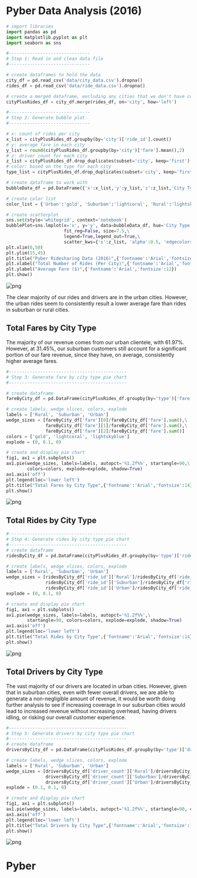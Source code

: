 
# Pyber Data Analysis (2016)


```python
# import libraries
import pandas as pd
import matplotlib.pyplot as plt
import seaborn as sns 
```


```python
#-------------------------------
# Step 1: Read in and clean data file 
#-------------------------------

# create dataframes to hold the data
city_df = pd.read_csv('data/city_data.csv').dropna()
rides_df = pd.read_csv('data/ride_data.csv').dropna()

# create a merged dataframe, excluding any cities that we don't have complete data on
cityPlusRides_df = city_df.merge(rides_df, on='city', how='left')
```


```python
#-------------------------------
# Step 2: Generate bubble plot 
#-------------------------------

# x: count of rides per city
x_list = cityPlusRides_df.groupby(by='city')['ride_id'].count()
# y: average fare in each city
y_list = round(cityPlusRides_df.groupby(by='city')['fare'].mean(),2)
# z: driver count for each city
z_list = cityPlusRides_df.drop_duplicates(subset='city', keep='first').set_index('city')['driver_count']*8
# color: based on the type for each city
type_list = cityPlusRides_df.drop_duplicates(subset='city', keep='first').set_index('city')['type']

# create dataframe to work with
bubbleData_df = pd.DataFrame({'x':x_list,'y':y_list,'z':z_list,'City Type':type_list})

# create color list
color_list = {'Urban':'gold', 'Suburban':'lightcoral', 'Rural':'lightskyblue'}

# create scatterplot
sns.set(style='whitegrid', context='notebook')
bubblePlot=sns.lmplot(x='x', y='y', data=bubbleData_df, hue='City Type', palette=color_list,\
                      fit_reg=False, size=7.5,\
                      legend=True,legend_out=True,\
                      scatter_kws={'s':z_list, 'alpha':0.5, 'edgecolors':'face', 'linewidths':2})
plt.xlim(0,50)
plt.ylim(15,45)
plt.title("Pyber Ridesharing Data (2016)",{'fontname':'Arial','fontsize':16})
plt.xlabel("Total Number of Rides (Per City)",{'fontname':'Arial','fontsize':12})
plt.ylabel("Average Fare ($)",{'fontname':'Arial','fontsize':12})
plt.show()
```


![png](output_3_0.png)


The clear majority of our rides and drivers are in the urban cities. However, the urban rides seem to consistently result a lower average fare than rides in suburban or rural cities.

## Total Fares by City Type
The majority of our revenue comes from our urban clientele, with 61.97%. However, at 31.45%, our suburban customers still account for a significant portion of our fare revenue, since they have, on average, consistently higher average fares.


```python
#---------------------------------------------
# Step 3: Generate fare by city type pie chart
#---------------------------------------------

# create dataframe
fareByCity_df = pd.DataFrame(cityPlusRides_df.groupby(by='type')['fare'].sum())

# create labels, wedge slices, colors, explode
labels = ['Rural', 'Suburban', 'Urban']
wedge_sizes = [fareByCity_df['fare'][0]/fareByCity_df['fare'].sum(),\
               fareByCity_df['fare'][1]/fareByCity_df['fare'].sum(),\
               fareByCity_df['fare'][2]/fareByCity_df['fare'].sum()]
colors = ['gold', 'lightcoral', 'lightskyblue']
explode = (0, 0.1, 0)

# create and display pie chart
fig1, ax1 = plt.subplots()
ax1.pie(wedge_sizes, labels=labels, autopct='%1.2f%%', startangle=90,\
        colors=colors, explode=explode, shadow=True)
ax1.axis('off')
plt.legend(loc='lower left')
plt.title("Total Fares by City Type",{'fontname':'Arial','fontsize':14})
plt.show()
```


![png](output_6_0.png)


## Total Rides by City Type


```python
#---------------------------------------------
# Step 4: Generate rides by city type pie chart
#---------------------------------------------
# create dataframe
ridesByCity_df = pd.DataFrame(cityPlusRides_df.groupby(by='type')['ride_id'].count())

# create labels, wedge slices, colors, explode
labels = ['Rural', 'Suburban', 'Urban']
wedge_sizes = [ridesByCity_df['ride_id']['Rural']/ridesByCity_df['ride_id'].sum(),\
               ridesByCity_df['ride_id']['Suburban']/ridesByCity_df['ride_id'].sum(),\
               ridesByCity_df['ride_id']['Urban']/ridesByCity_df['ride_id'].sum()]
explode = (0, 0.1, 0)

# create and display pie chart
fig1, ax1 = plt.subplots()
ax1.pie(wedge_sizes, labels=labels, autopct='%1.2f%%',\
        startangle=90, colors=colors, explode=explode, shadow=True)
ax1.axis('off')
plt.legend(loc='lower left')
plt.title("Total Rides by City Type",{'fontname':'Arial','fontsize':14})
plt.show()
```


![png](output_8_0.png)


## Total Drivers by City Type
The vast majority of our drivers are located in urban cities. However, given that in suburban cities, even with fewer overall drivers, we are able to generate a non-negligible amount of revenue, it would be worth doing further analysis to see if increasing coverage in our suburban cities would lead to increased revenue without increasing overhead, having drivers idling, or risking our overall customer experience.


```python
#---------------------------------------------
# Step 5: Generate drivers by city type pie chart
#---------------------------------------------
# create dataframe
driversByCity_df = pd.DataFrame(cityPlusRides_df.groupby(by='type')['driver_count'].sum())

# create labels, wedge slices, colors, explode
labels = ['Rural', 'Suburban', 'Urban']
wedge_sizes = [driversByCity_df['driver_count']['Rural']/driversByCity_df['driver_count'].sum(),\
               driversByCity_df['driver_count']['Suburban']/driversByCity_df['driver_count'].sum(),\
               driversByCity_df['driver_count']['Urban']/driversByCity_df['driver_count'].sum()]
explode = (0.1, 0.1, 0)

# create and display pie chart
fig1, ax1 = plt.subplots()
ax1.pie(wedge_sizes, labels=labels, autopct='%1.2f%%', startangle=90, colors=colors, explode=explode)
ax1.axis('off')
plt.legend(loc='lower left')
plt.title("Total Drivers by City Type",{'fontname':'Arial','fontsize':14})
plt.show()
```


![png](output_10_0.png)

# Pyber
